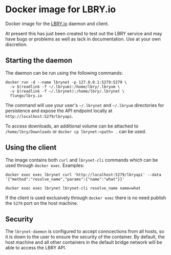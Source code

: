 # Docker image for LBRY.io

Docker image for the [LBRY.io](https://lbry.io) daemon and client.

At present this has just been created to test out the LBRY service and may have bugs or problems as well as lack in documentation. Use at your own discretion.

## Starting the daemon

The daemon can be run using the following commands:

```
docker run -d --name lbrynet -p 127.0.0.1:5279:5279 \
  -v $(readlink -f ~/.lbryum):/home/lbry/.lbryum \
  -v $(readlink -f ~/.lbrynet):/home/lbry/.lbrynet \
  flungo/lbry.io
```

The command will use your user's `~/.lbrynet` and `~/.lbryum` directories for persistence and expose the API endpoint locally at `http://localhost:5279/lbryapi`.

To access downloads, an additional volume can be attached to `/home/lbry/Downloads` or `docker cp lbrynet:<path> .` can be used.

## Using the client

The image contains both `curl` and `lbrynet-cli` commands which can be used through `docker exec`. Examples:

```
docker exec exec lbrynet curl 'http://localhost:5279/lbryapi' --data '{"method":"resolve_name","params":{"name":"what"}}'
```

```
docker exec exec lbrynet lbrynet-cli resolve_name name=what
```

If the client is used exclusively through `docker exec` there is no need publish the `5279` port on the host machine.

## Security

The `lbrynet-daemon` is configured to accept conncections from all hosts, so it is down to the user to ensure the security of the container. By default, the host machine and all other containers in the default bridge network will be able to access the LBRY API.
